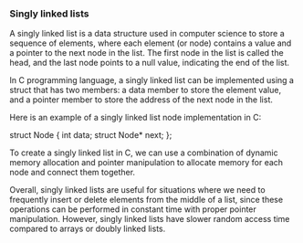 ### Singly linked lists

A singly linked list is a data structure used in computer science to store a sequence of elements, where each element (or node) contains a value and a pointer to the next node in the list. The first node in the list is called the head, and the last node points to a null value, indicating the end of the list.

In C programming language, a singly linked list can be implemented using a struct that has two members: a data member to store the element value, and a pointer member to store the address of the next node in the list.

Here is an example of a singly linked list node implementation in C:

struct Node {
    int data;
    struct Node* next;
};

To create a singly linked list in C, we can use a combination of dynamic memory allocation and pointer manipulation to allocate memory for each node and connect them together.

Overall, singly linked lists are useful for situations where we need to frequently insert or delete elements from the middle of a list, since these operations can be performed in constant time with proper pointer manipulation. However, singly linked lists have slower random access time compared to arrays or doubly linked lists.
